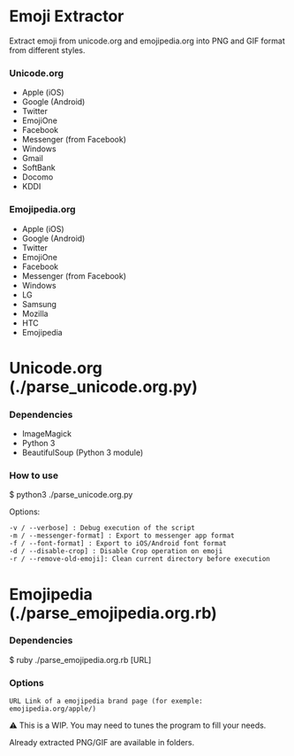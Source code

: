 # Emoji Extractor

Extract emoji from unicode.org and emojipedia.org into PNG and GIF format from different styles.
### Unicode.org
  - Apple (iOS)
  - Google (Android)
  - Twitter
  - EmojiOne
  - Facebook
  - Messenger (from Facebook)
  - Windows
  - Gmail
  - SoftBank
  - Docomo
  - KDDI

### Emojipedia.org
  - Apple (iOS)
  - Google (Android)
  - Twitter
  - EmojiOne
  - Facebook
  - Messenger (from Facebook)
  - Windows
  - LG
  - Samsung
  - Mozilla
  - HTC
  - Emojipedia

# Unicode.org (./parse_unicode.org.py)

### Dependencies
  - ImageMagick
  - Python 3
  - BeautifulSoup (Python 3 module)

### How to use

$ python3 ./parse_unicode.org.py

Options:

    -v / --verbose] : Debug execution of the script
    -m / --messenger-format] : Export to messenger app format
    -f / --font-format] : Export to iOS/Android font format
    -d / --disable-crop] : Disable Crop operation on emoji
    -r / --remove-old-emoji]: Clean current directory before execution

# Emojipedia (./parse_emojipedia.org.rb)

### Dependencies

$ ruby ./parse_emojipedia.org.rb [URL]

### Options

    URL Link of a emojipedia brand page (for exemple: emojipedia.org/apple/)

:warning: This is a WIP. You may need to tunes the program to fill your needs.

Already extracted PNG/GIF are available in folders.
